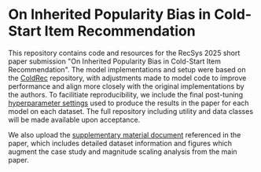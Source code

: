 # On Inherited Popularity Bias in Cold-Start Item Recommendation
This repository contains code and resources for the RecSys 2025 short paper submission "On Inherited Popularity Bias in Cold-Start Item Recommendation". The model implementations and setup were based on the [ColdRec](https://github.com/YuanchenBei/ColdRec) repository, with adjustments made to model code to improve performance and align more closely with the original implementations by the authors. To facilitiate reproducibility, we include the final post-tuning [hyperparameter settings](https://github.com/RecAnon/Cold-PopBias/blob/main/src/hyperparams.yml) used to produce the results in the paper for each model on each dataset. The full repository including utility and data classes will be made available upon acceptance.

We also upload the [supplementary material document](https://github.com/RecAnon/Cold-PopBias/blob/main/ColdPopBias_SupplementaryMaterial.pdf) referenced in the paper, which includes detailed dataset information and figures which augment the case study and magnitude scaling analysis from the main paper. 
